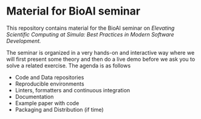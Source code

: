 # Material for BioAI seminar

This repository contains material for the BioAI seminar on *Elevating Scientific Computing at Simula: Best Practices in Modern Software Development.*

The seminar is organized in a very hands-on and interactive way where we will first present some theory and then do a live demo before we ask you to solve a related exercise.
The agenda is as follows

- Code and Data repositories
- Reproducible environments
- Linters, formatters and continuous integration
- Documentation
- Example paper with code
- Packaging and Distribution (if time)
